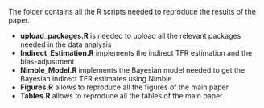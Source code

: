 The folder contains all the R scripts needed to reproduce the results of the paper. 

- **upload_packages.R** is needed to upload all the relevant packages needed in the data analysis
- **Indirect_Estimation.R** implements the indirect TFR estimation and the bias-adjustment
- **Nimble_Model.R** implements the Bayesian model needed to get the Bayesian indirect TFR estimates using Nimble
- **Figures.R** allows to reproduce all the figures of the main paper
- **Tables.R** allows to reproduce all the tables of the main paper
